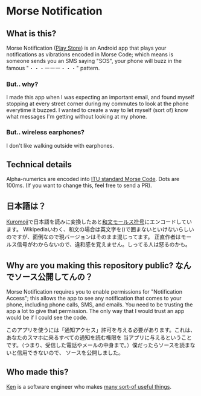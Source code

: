 # Morse Notification

## What is this?

Morse Notification ([Play Store](https://play.google.com/store/apps/details?id=com.ken.morse)) is an Android app that plays your notifications as vibrations encoded in Morse Code; which means is someone sends you an SMS saying "SOS", your phone will buzz in the famous "・・・ーーー・・・" pattern.

### But.. why?

I made this app when I was expecting an important email, and found myself stopping at every street corner during my commutes to look at the phone everytime it buzzed.
I wanted to create a way to let myself (sort of) know what messages I'm getting without looking at my phone.

### But.. wireless earphones?

I don't like walking outside with earphones.

## Technical details

Alpha-numerics are encoded into [ITU standard Morse Code](https://en.wikipedia.org/wiki/Morse_code#Development_and_history).
Dots are 100ms. (If you want to change this, feel free to send a PR).

## 日本語は？

[Kuromoji](https://www.atilika.com/ja/kuromoji/)で日本語を読みに変換したあと[和文モールス符号](https://ja.wikipedia.org/wiki/%E3%83%A2%E3%83%BC%E3%83%AB%E3%82%B9%E7%AC%A6%E5%8F%B7#%E3%82%A4%E3%83%AD%E3%83%8F)にエンコードしています。
Wikipediaいわく、和文の場合は英文字を()で囲まないといけないらしいのですが、面倒なので現バージョンはそのまま混じってます。
正直作者はモールス信号がわからないので、違和感を覚えません。しってる人は怒るのかも。

## Why are you making this repository public? なんでソース公開してんの？

Morse Notification requires you to enable permissions for "Notification Access"; this allows the app 
to see any notification that comes to your phone, including phone calls, SMS, and emails. You need 
to be trusting the app a lot to give that permission. The only way that I would trust an app would be
if I could see the code.

このアプリを使うには「通知アクセス」許可を与える必要があります。これは、あなたのスマホに来るすべての通知を読む権限を
当アプリに与えるということです。（つまり、受信した電話やメールの中身まで。）僕だったらソースを読まないと信用できないので、
ソースを公開しました。

## Who made this?

[Ken](http://twitter.com/kenkawakenkenke) is a software engineer who makes [many sort-of useful things](http://kawamoto.co.uk).
